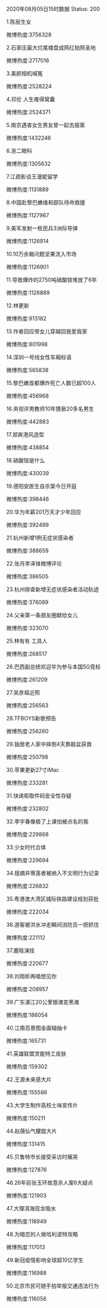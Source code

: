 2020年08月05日15时数据
Status: 200

1.陈辰生女

微博热度:3756328

2.石家庄最大烂尾楼盘成网红拍照圣地

微博热度:2717016

3.美颜相机喊冤

微博热度:2528224

4.邓伦 人生难得窝囊

微博热度:2524371

5.南京遇害女生男友曾一起去报案

微博热度:1432246

6.浙二眼科

微博热度:1305632

7.江疏影谈王漫妮留学

微博热度:1131889

8.中国赴黎巴嫩维和部队待命救援

微博热度:1127967

9.美军发射一枚民兵3洲际导弹

微博热度:1126914

10.10万余箱问题坚果流入市场

微博热度:1126901

11.导致爆炸的2750吨硝酸铵堆放了6年

微博热度:1126889

12.林更新

微博热度:913182

13.作者回应带女儿穿越回我爱我家

微博热度:801998

14.深圳一号线女性车厢标语

微博热度:565838

15.黎巴嫩首都爆炸死亡人数已超100人

微博热度:456968

16.央视评男教师10年猥亵20多名男生

微博热度:442883

17.郑爽港风造型

微博热度:438854

18.硝酸铵是什么

微博热度:430039

19.德阳安医生自杀案今日开庭

微博热度:398446

20.华为年薪201万天才少年回应

微博热度:392499

21.杭州新增1例无症状感染者

微博热度:388659

22.张月李泽锋微博评论

微博热度:386505

23.杭州排查新增无症状感染者活动轨迹

微博热度:376089

24.父亲第一条朋友圈献给女儿

微博热度:323070

25.林有有 工具人

微博热度:268517

26.巴西副总统欢迎华为参与本国5G竞标

微博热度:261209

27.吴彦祖近照

微博热度:256563

28.TFBOYS新歌预告

微博热度:256260

29.独居老人家中摔倒4天靠敲盆获救

微博热度:250798

30.苹果更新27寸iMac

微博热度:233281

31.快递柜取件码安全性存疑

微博热度:232802

32.李宇春像极了上课怕被点名的我

微博热度:229868

33.少女时代合体

微博热度:229694

34.擅摘并蒂莲者被纳入不文明行为记录

微博热度:226832

35.粤港澳大湾区城际铁路建设规划获批

微博热度:222034

36.游客被洪水冲走瞬间消防员一把抓住

微博热度:221112

37.鹿晗演技

微博热度:220677

38.刘雨昕再唱想见你

微博热度:208957

39.广东湛江20公里银滩变黑滩

微博热度:186054

40.江南百景图金画轴抽卡

微博热度:165731

41.英雄联盟灵能特工皮肤

微博热度:159302

42.王源未来感大片

微博热度:155586

43.大学生制作高校土味宣传片

微博热度:150211

44.赵薇仙气朦胧大片

微博热度:131415

45.贝鲁特市长接受采访时痛哭

微博热度:127876

46.26年前张玉环故意杀人案6大疑点

微博热度:121903

47.大理洱海现龙吸水

微博热度:118949

48.为暗恋的人做哈利波特攻略

微博热度:117013

49.新冠疫情影响全球超10亿学生

微博热度:116988

50.北京市民可随手拍举报交通违法行为

微博热度:116058

